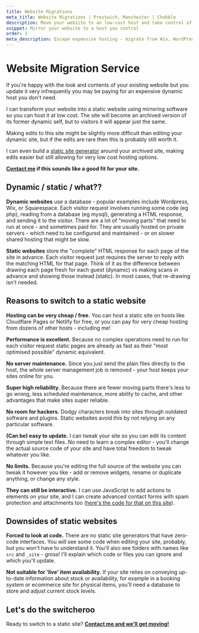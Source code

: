 ```yaml
---
title: Website Migrations
meta_title: Website Migrations | Prestwich, Manchester | Chobble
description: Move your website to an low-cost host and take control of its source code
snippet: Mirror your website to a host you control
order: 1
meta_description: Escape expensive hosting - migrate from Wix, WordPress, Squarespace to static sites - hosting from £10/month or free - Manchester web developer
---
```


# Website Migration Service

If you're happy with the look and contents of your existing website but you update it very infrequently you may be paying for an expensive dynamic host you don't need.

I can transform your website into a static website using mirroring software so you can host it at low cost. The site will become an archived version of its former dynamic self, but to visitors it will appear just the same.

Making edits to this site might be slightly more difficult than editing your dynamic site, but if the edits are rare then this is probably still worth it.

I can even build a [static site generator](/services/static-websites/) around your archived site, making edits easier but still allowing for very low cost hosting options.

**[Contact me](/contact/) if this sounds like a good fit for your site.**

## Dynamic / static / what??

**Dynamic websites** use a database - popular examples include Wordpress, Wix, or Squarespace. Each visitor request involves running some code (eg php), reading from a database (eg mysql), generating a HTML response, and sending it to the visitor. There are a lot of "moving parts" that need to run at once - and sometimes paid for. They are usually hosted on private servers - which need to be configured and maintained - or on slower shared hosting that might be slow.

**Static websites** store the "complete" HTML response for each page of the site in advance. Each visitor request just requires the server to reply with the matching HTML for that page. Think of it as the difference between drawing each page fresh for each guest (dynamic) vs making scans in advance and showing those instead (static). In most cases, that re-drawing isn't needed.

## Reasons to switch to a static website

**Hosting can be very cheap / free.** You can host a static site on hosts like Cloudflare Pages or Netlify for free, or you can pay for very cheap hosting from dozens of other hosts - including me!

**Performance is excellent.** Because no complex operations need to run for each visitor request static pages are already as fast as their "most optimised possible" dynamic equivalent.

**No server maintenance.** Since you just send the plain files directly to the host, the whole server management job is removed - your host keeps your sites online for you.

**Super high reliability.** Because there are fewer moving parts there's less to go wrong, less scheduled maintenance, more ability to cache, and other advantages that make sites super reliable.

**No room for hackers.** Dodgy characters break into sites through outdated software and plugins. Static websites avoid this by not relying on any particular software.

**(Can be) easy to update.** I can tweak your site so you can edit its content through simple text files. No need to learn a complex editor - you'll change the actual source code of your site and have total freedom to tweak whatever you like.

**No limits.** Because you're editing the full source of the website you can tweak it however you like - add or remove widgets, rename or duplicate anything, or change any style.

**They can still be interactive.** I can use JavaScript to add actions to elements on your site, and I can create advanced contact forms with spam protection and attachments too ([here's the code for that on this site](https://git.chobble.com/chobble/chobble-site/src/branch/main/src/_includes/contact-form.html)).

## Downsides of static websites

**Forced to look at code.** There are no static site generators that have zero-code interfaces. You _will_ see some code when editing your site, probably, but you won't have to understand it. You'll also see folders with names like `src` and `_site` - gross! I'll explain which code or files you can ignore and which you'll update.

**Not suitable for 'live' item availability.** If your site relies on conveying up-to-date information about stock or availability, for example in a booking system or ecommerce site for physical items, you'll need a database to store and adjust current stock levels.

## Let's do the switcheroo

Ready to switch to a static site? **[Contact me and we'll get moving!](/contact/)**
